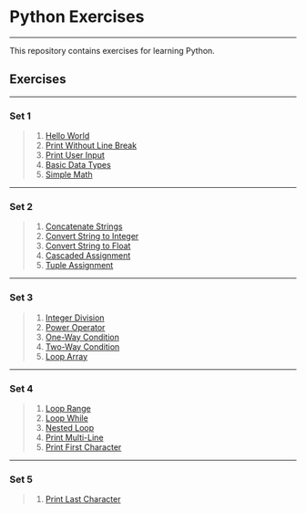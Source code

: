 # Python Exercises

---

This repository contains exercises for learning Python.

## Exercises

---
### Set 1
> 1. [Hello World](src/hello-world/challenge.md)
> 2. [Print Without Line Break](src/print-without-line-break/challenge.md)
> 3. [Print User Input](src/print-user-input/challenge.md)
> 4. [Basic Data Types](src/basic-data-types/challenge.md)
> 5. [Simple Math](src/simple-math/challenge.md)

---
### Set 2
> 1. [Concatenate Strings](src/concatenate-strings/challenge.md)
> 2. [Convert String to Integer](src/convert-str-to-int/challenge.md)
> 3. [Convert String to Float](src/convert-str-to-float/challenge.md)
> 4. [Cascaded Assignment](src/cascaded-assignment/challenge.md)
> 5. [Tuple Assignment](src/tuple-assignment/challenge.md)

---
### Set 3
> 1. [Integer Division](src/integer-division/challenge.md)
> 2. [Power Operator](src/power-operator/challenge.md)
> 3. [One-Way Condition](src/one-way-condition/challenge.md)
> 4. [Two-Way Condition](src/two-way-condition/challenge.md)
> 5. [Loop Array](src/loop-array/challenge.md)

---
### Set 4
> 1. [Loop Range](src/loop-range/challenge.md)
> 2. [Loop While](src/loop-while/challenge.md)
> 3. [Nested Loop](src/nested-loop/challenge.md)
> 4. [Print Multi-Line](src/print-multi-line/challenge.md)
> 5. [Print First Character](src/print-first-character/challenge.md)

---
### Set 5
> 1. [Print Last Character](src/print-last-character/challenge.md) 